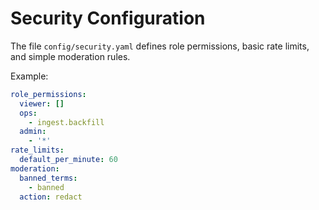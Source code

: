 # Security Configuration

The file `config/security.yaml` defines role permissions, basic rate limits, and
simple moderation rules.

Example:

```yaml
role_permissions:
  viewer: []
  ops:
    - ingest.backfill
  admin:
    - '*'
rate_limits:
  default_per_minute: 60
moderation:
  banned_terms:
    - banned
  action: redact
```
